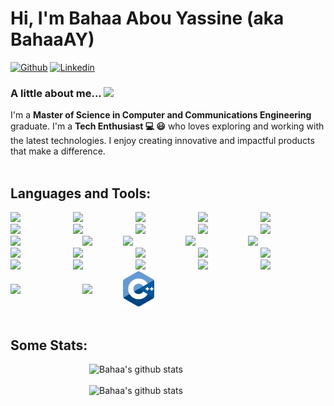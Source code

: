 # Hi, I'm Bahaa Abou Yassine (aka BahaaAY)

[![Github](https://img.shields.io/badge/-Github-000?style=flat&logo=Github&logoColor=white)](https://github.com/BahaaAY)
[![Linkedin](https://img.shields.io/badge/-LinkedIn-blue?style=flat&logo=Linkedin&logoColor=white)](https://www.linkedin.com/in/bahaa-ay/)

### A little about me... <img src="https://media.giphy.com/media/VgCDAzcKvsR6OM0uWg/giphy.gif" width="50">

I'm a **Master of Science in Computer and Communications Engineering** graduate. I'm a **Tech Enthusiast 💻 😃** who loves exploring and working with the latest technologies. I enjoy creating innovative and impactful products that make a difference. <br/><br/>

## Languages and Tools:

  <!-- Your languages and tools. Be careful with the alignment. 
  You can use this sites to get logos: https://www.vectorlogo.zone or https://simpleicons.org/
  -->
<div style="display: flex; flex-direction: row; flex-wrap: wrap; align-items:center">
<div style="width:100px;">
<img width="100%" src="https://www.vectorlogo.zone/logos/java/java-ar21.svg">
</div>
<div style="width:100px;">
<img width="100%" src="https://www.vectorlogo.zone/logos/dartlang/dartlang-ar21.svg">
</div>
<div style="width:100px;">
<img width="100%" src="https://www.vectorlogo.zone/logos/flutterio/flutterio-ar21.svg">
</div>
<div style="width:100px;">
<img width="100%" src="https://www.vectorlogo.zone/logos/android/android-ar21.svg">
</div>
<div style="width:100px;">
<img width="100%" src="https://www.vectorlogo.zone/logos/mysql/mysql-ar21.svg">
</div>
<div style="width:100px;">
<img width="100%" src="https://www.vectorlogo.zone/logos/sqlite/sqlite-ar21.svg">
</div>
<div style="width:100px;">
<img width="100%" src="https://www.vectorlogo.zone/logos/firebase/firebase-ar21.svg">
</div>
<div style="width:100px;">
<img width="100%" src="https://www.vectorlogo.zone/logos/mongodb/mongodb-ar21.svg">
</div>
<div style="width:100px;">
<img width="100%" src="https://www.vectorlogo.zone/logos/expressjs/expressjs-ar21.svg">
</div>
<div style="width:100px;">
<img width="100%" src="https://www.vectorlogo.zone/logos/reactjs/reactjs-ar21.svg">
</div>
<div style="width:100px;">
<img width="100%" src="https://www.vectorlogo.zone/logos/nodejs/nodejs-ar21.svg">
</div>
<div style="width:50px; padding: 0px 15px 0px 15px;">
<img width="100%" src="https://upload.vectorlogo.zone/logos/javascript/images/239ec8a4-163e-4792-83b6-3f6d96911757.svg">
</div>
<div style="width:100px;">
<img width="100%" src="https://www.vectorlogo.zone/logos/w3_html5/w3_html5-ar21.svg">
</div>
<div style="width:100px;">
<img width="100%" src="https://www.vectorlogo.zone/logos/w3_css/w3_css-ar21.svg">
</div>
<div style="width:100px;">
<img width="100%" src="https://www.vectorlogo.zone/logos/tailwindcss/tailwindcss-ar21.svg">
</div>
<div style="width:100px;">
<img width="100%" src="https://www.vectorlogo.zone/logos/getbootstrap/getbootstrap-ar21.svg">
</div>
<div style="width:100px;">
<img width="100%" src="https://www.vectorlogo.zone/logos/json/json-ar21.svg">
</div>
<div style="width:100px;">
<img width="100%" src="https://www.vectorlogo.zone/logos/git-scm/git-scm-ar21.svg">
</div>
<div style="width:100px;">
<img width="100%" src="https://www.vectorlogo.zone/logos/yaml/yaml-ar21.svg">
</div>

<div style="width:100px;">
<img width="100%" src="https://www.vectorlogo.zone/logos/python/python-ar21.svg">
</div>
<div style="width:100px;">
<img  width="100%" src="https://raw.githubusercontent.com/gilbarbara/logos/29e8719bf78915c7a82a26a6c203f53c4cb8fff2/logos/fastapi.svg">
</div>
<div style="width:100px;">
<img  width="100%" src="https://www.vectorlogo.zone/logos/php/php-ar21.svg">
</div>
<div style="width:100px;">
<img  width="100%" src="https://www.vectorlogo.zone/logos/phpmyadmin/phpmyadmin-ar21.svg">
</div>

<div style="width:100px;">
<img width="100%" src="https://www.vectorlogo.zone/logos/gnu_bash/gnu_bash-ar21.svg">
</div>
<div style="width:100px;">
<img width="100%" src="https://www.vectorlogo.zone/logos/arduino/arduino-ar21.svg">
</div>
<div style="width:100px; padding: 0px 15px 0px 0px;">
<img width="100%" src="https://upload.wikimedia.org/wikipedia/commons/thumb/8/8e/Espressif_Logo.svg/800px-Espressif_Logo.svg.png?20220810185444">
</div>
<div style="width:50px; padding: 0px 15px 0px 0px;">
<img width="100%" src="https://upload.wikimedia.org/wikipedia/commons/thumb/1/18/C_Programming_Language.svg/926px-C_Programming_Language.svg.png">
</div>
<div style="width:50px; padding: 0px 15px 0px 0px;">
<img width="100%" src="https://raw.githubusercontent.com/walkxcode/dashboard-icons/dd34fba44b97d3d5753dda032487890cb6fa5879/svg/cpp.svg">
</div>
</div>

<!-- Your github readme stats
You can use this api: https://github.com/anuraghazra/github-readme-stats
-->
<br/>

## Some Stats:

<div style="display:flex; flex-direction:column;  align-items:center">
<img width="50%"  alt="Bahaa's github stats" src="https://github-readme-stats.vercel.app/api?username=BahaaAY&show_icons=true&hide_border=true" />
<br/>
<img width="50%"  alt="Bahaa's github stats" src="https://github-readme-stats.vercel.app/api/top-langs/?username=BahaaAY&size_weight=0.5&count_weight=0.5" />
</div>
